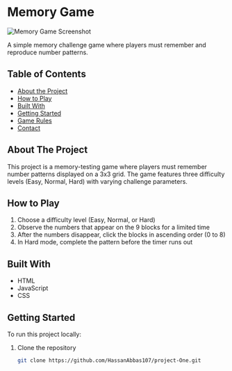 # Memory Game

![Memory Game Screenshot](https://github.com/user-attachments/assets/465011f0-2e34-45eb-abea-6e885fa11591)

A simple memory challenge game where players must remember and reproduce number patterns.

## Table of Contents
- [About the Project](#about-the-project)
- [How to Play](#how-to-play)
- [Built With](#built-with)
- [Getting Started](#getting-started)
- [Game Rules](#game-rules)
- [Contact](#contact)

## About The Project

This project is a memory-testing game where players must remember number patterns displayed on a 3x3 grid. The game features three difficulty levels (Easy, Normal, Hard) with varying challenge parameters.

## How to Play

1. Choose a difficulty level (Easy, Normal, or Hard)
2. Observe the numbers that appear on the 9 blocks for a limited time
3. After the numbers disappear, click the blocks in ascending order (0 to 8)
4. In Hard mode, complete the pattern before the timer runs out

## Built With

- HTML
- JavaScript
- CSS

## Getting Started

To run this project locally:

1. Clone the repository
   ```sh
   git clone https://github.com/HassanAbbas107/project-One.git
